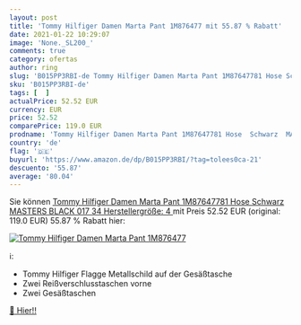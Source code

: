 ```yaml
---
layout: post
title: 'Tommy Hilfiger Damen Marta Pant 1M876477 mit 55.87 % Rabatt'
date: 2021-01-22 10:29:07
image: 'None._SL200_'
comments: true
category: ofertas
author: ring
slug: 'B015PP3RBI-de Tommy Hilfiger Damen Marta Pant 1M87647781 Hose Schwarz...'
sku: 'B015PP3RBI-de'
tags: [  ]
actualPrice: 52.52 EUR
currency: EUR
price: 52.52
comparePrice: 119.0 EUR
prodname: 'Tommy Hilfiger Damen Marta Pant 1M87647781 Hose  Schwarz  MASTERS BLACK 017   34  Herstellergröße: 4 '
country: 'de'
flag: '🇩🇪'
buyurl: 'https://www.amazon.de/dp/B015PP3RBI/?tag=tolees0ca-21'
descuento: '55.87'
average: '80.04'
---
```


Sie können [Tommy Hilfiger Damen Marta Pant 1M87647781 Hose  Schwarz  MASTERS BLACK 017   34  Herstellergröße: 4 ](https://www.amazon.de/dp/B015PP3RBI/?tag=tolees0ca-21) mit Preis 52.52 EUR (original: 119.0 EUR) 55.87 % Rabatt hier:

[![Tommy Hilfiger Damen Marta Pant 1M876477](None._SL200_)](https://www.amazon.de/dp/B015PP3RBI/?tag=tolees0ca-21)

ℹ️:

- Tommy Hilfiger Flagge Metallschild auf der Gesäßtasche
- Zwei Reißverschlusstaschen vorne
- Zwei Gesäßtaschen

[🛒 Hier!!](https://www.amazon.de/dp/B015PP3RBI/?tag=tolees0ca-21)
